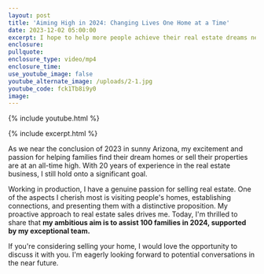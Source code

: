 ```yaml
---
layout: post
title: 'Aiming High in 2024: Changing Lives One Home at a Time'
date: 2023-12-02 05:00:00
excerpt: I hope to help more people achieve their real estate dreams next year.
enclosure:
pullquote:
enclosure_type: video/mp4
enclosure_time:
use_youtube_image: false
youtube_alternate_image: /uploads/2-1.jpg
youtube_code: fck1Tb8i9y0
image:
---
```

{% include youtube.html %}

{% include excerpt.html %}

As we near the conclusion of 2023 in sunny Arizona, my excitement and passion for helping families find their dream homes or sell their properties are at an all-time high. With 20 years of experience in the real estate business, I still hold onto a significant goal.&nbsp;

Working in production, I have a genuine passion for selling real estate. One of the aspects I cherish most is visiting people's homes, establishing connections, and presenting them with a distinctive proposition. My proactive approach to real estate sales drives me. Today, I'm thrilled to share that **my ambitious aim is to assist 100 families in 2024, supported by my exceptional team.**&nbsp;

If you're considering selling your home, I would love the opportunity to discuss it with you. I'm eagerly looking forward to potential conversations in the near future.